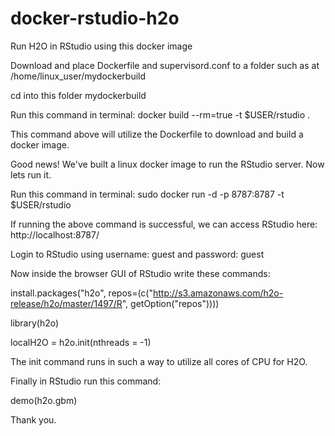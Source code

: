 # docker-rstudio-h2o
Run H2O in RStudio using this docker image


Download and place Dockerfile and supervisord.conf to a folder such as at /home/linux_user/mydockerbuild

cd into this folder mydockerbuild

Run this command in terminal:
docker build --rm=true -t $USER/rstudio .

This command above will utilize the Dockerfile to download and build a docker image. 

Good news! We've built a linux docker image to run the RStudio server. Now lets run it. 

Run this command in terminal:
sudo docker run -d -p 8787:8787 -t $USER/rstudio

If running the above command is successful, we can access RStudio here: 
http://localhost:8787/

Login to RStudio using username: guest and password: guest

Now inside the browser GUI of RStudio write these commands:

install.packages("h2o", repos=(c("http://s3.amazonaws.com/h2o-release/h2o/master/1497/R", getOption("repos")))) 

library(h2o)

localH2O = h2o.init(nthreads = -1)

The init command runs in such a way to utilize all cores of CPU for H2O. 

Finally in RStudio run this command: 

demo(h2o.gbm)

Thank you. 
